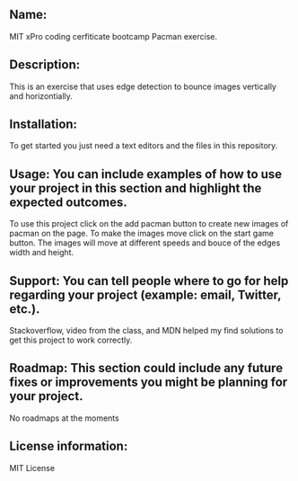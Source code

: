 ## Name: 
MIT xPro coding cerfiticate bootcamp Pacman exercise. 
## Description: 
This is an exercise that uses edge detection to bounce images vertically and horizontially.
## Installation: 
To get started you just need a text editors and the files in this repository.
## Usage: You can include examples of how to use your project in this section and highlight the expected outcomes.
To use this project click on the add pacman button to create new images of pacman on the page. To make the images move click on the start game button. The images will move at different speeds and bouce of the edges width and height.
## Support: You can tell people where to go for help regarding your project (example: email, Twitter, etc.). 
Stackoverflow, video from the class, and MDN helped my find solutions to get this project to work correctly. 
## Roadmap: This section could include any future fixes or improvements you might be planning for your project. 
No roadmaps at the moments

## License information: 
MIT License

